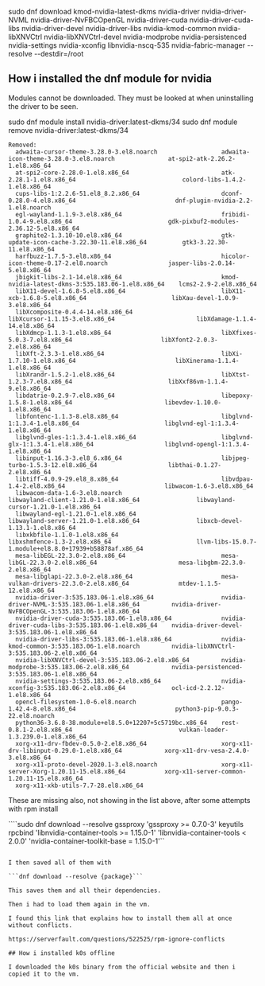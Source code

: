 sudo dnf download kmod-nvidia-latest-dkms nvidia-driver nvidia-driver-NVML nvidia-driver-NvFBCOpenGL nvidia-driver-cuda nvidia-driver-cuda-libs nvidia-driver-devel nvidia-driver-libs nvidia-kmod-common nvidia-libXNVCtrl nvidia-libXNVCtrl-devel nvidia-modprobe nvidia-persistenced nvidia-settings nvidia-xconfig libnvidia-nscq-535 nvidia-fabric-manager --resolve --destdir=/root


## How i installed the dnf module for nvidia

Modules cannot be downloaded. They must be looked at when uninstalling the driver to be seen.

sudo dnf module install nvidia-driver:latest-dkms/34
sudo dnf module remove nvidia-driver:latest-dkms/34

```
Removed:
  adwaita-cursor-theme-3.28.0-3.el8.noarch                  adwaita-icon-theme-3.28.0-3.el8.noarch               at-spi2-atk-2.26.2-1.el8.x86_64
  at-spi2-core-2.28.0-1.el8.x86_64                          atk-2.28.1-1.el8.x86_64                              colord-libs-1.4.2-1.el8.x86_64
  cups-libs-1:2.2.6-51.el8_8.2.x86_64                       dconf-0.28.0-4.el8.x86_64                            dnf-plugin-nvidia-2.2-1.el8.noarch
  egl-wayland-1.1.9-3.el8.x86_64                            fribidi-1.0.4-9.el8.x86_64                           gdk-pixbuf2-modules-2.36.12-5.el8.x86_64
  graphite2-1.3.10-10.el8.x86_64                            gtk-update-icon-cache-3.22.30-11.el8.x86_64          gtk3-3.22.30-11.el8.x86_64
  harfbuzz-1.7.5-3.el8.x86_64                               hicolor-icon-theme-0.17-2.el8.noarch                 jasper-libs-2.0.14-5.el8.x86_64
  jbigkit-libs-2.1-14.el8.x86_64                            kmod-nvidia-latest-dkms-3:535.183.06-1.el8.x86_64    lcms2-2.9-2.el8.x86_64
  libX11-devel-1.6.8-5.el8.x86_64                           libX11-xcb-1.6.8-5.el8.x86_64                        libXau-devel-1.0.9-3.el8.x86_64
  libXcomposite-0.4.4-14.el8.x86_64                         libXcursor-1.1.15-3.el8.x86_64                       libXdamage-1.1.4-14.el8.x86_64
  libXdmcp-1.1.3-1.el8.x86_64                               libXfixes-5.0.3-7.el8.x86_64                         libXfont2-2.0.3-2.el8.x86_64
  libXft-2.3.3-1.el8.x86_64                                 libXi-1.7.10-1.el8.x86_64                            libXinerama-1.1.4-1.el8.x86_64
  libXrandr-1.5.2-1.el8.x86_64                              libXtst-1.2.3-7.el8.x86_64                           libXxf86vm-1.1.4-9.el8.x86_64
  libdatrie-0.2.9-7.el8.x86_64                              libepoxy-1.5.8-1.el8.x86_64                          libevdev-1.10.0-1.el8.x86_64
  libfontenc-1.1.3-8.el8.x86_64                             libglvnd-1:1.3.4-1.el8.x86_64                        libglvnd-egl-1:1.3.4-1.el8.x86_64
  libglvnd-gles-1:1.3.4-1.el8.x86_64                        libglvnd-glx-1:1.3.4-1.el8.x86_64                    libglvnd-opengl-1:1.3.4-1.el8.x86_64
  libinput-1.16.3-3.el8_6.x86_64                            libjpeg-turbo-1.5.3-12.el8.x86_64                    libthai-0.1.27-2.el8.x86_64
  libtiff-4.0.9-29.el8_8.x86_64                             libvdpau-1.4-2.el8.x86_64                            libwacom-1.6-3.el8.x86_64
  libwacom-data-1.6-3.el8.noarch                            libwayland-client-1.21.0-1.el8.x86_64                libwayland-cursor-1.21.0-1.el8.x86_64
  libwayland-egl-1.21.0-1.el8.x86_64                        libwayland-server-1.21.0-1.el8.x86_64                libxcb-devel-1.13.1-1.el8.x86_64
  libxkbfile-1.1.0-1.el8.x86_64                             libxshmfence-1.3-2.el8.x86_64                        llvm-libs-15.0.7-1.module+el8.8.0+17939+b58878af.x86_64
  mesa-libEGL-22.3.0-2.el8.x86_64                           mesa-libGL-22.3.0-2.el8.x86_64                       mesa-libgbm-22.3.0-2.el8.x86_64
  mesa-libglapi-22.3.0-2.el8.x86_64                         mesa-vulkan-drivers-22.3.0-2.el8.x86_64              mtdev-1.1.5-12.el8.x86_64
  nvidia-driver-3:535.183.06-1.el8.x86_64                   nvidia-driver-NVML-3:535.183.06-1.el8.x86_64         nvidia-driver-NvFBCOpenGL-3:535.183.06-1.el8.x86_64
  nvidia-driver-cuda-3:535.183.06-1.el8.x86_64              nvidia-driver-cuda-libs-3:535.183.06-1.el8.x86_64    nvidia-driver-devel-3:535.183.06-1.el8.x86_64
  nvidia-driver-libs-3:535.183.06-1.el8.x86_64              nvidia-kmod-common-3:535.183.06-1.el8.noarch         nvidia-libXNVCtrl-3:535.183.06-2.el8.x86_64
  nvidia-libXNVCtrl-devel-3:535.183.06-2.el8.x86_64         nvidia-modprobe-3:535.183.06-2.el8.x86_64            nvidia-persistenced-3:535.183.06-1.el8.x86_64
  nvidia-settings-3:535.183.06-2.el8.x86_64                 nvidia-xconfig-3:535.183.06-2.el8.x86_64             ocl-icd-2.2.12-1.el8.x86_64
  opencl-filesystem-1.0-6.el8.noarch                        pango-1.42.4-8.el8.x86_64                            python3-pip-9.0.3-22.el8.noarch
  python36-3.6.8-38.module+el8.5.0+12207+5c5719bc.x86_64    rest-0.8.1-2.el8.x86_64                              vulkan-loader-1.3.239.0-1.el8.x86_64
  xorg-x11-drv-fbdev-0.5.0-2.el8.x86_64                     xorg-x11-drv-libinput-0.29.0-1.el8.x86_64            xorg-x11-drv-vesa-2.4.0-3.el8.x86_64
  xorg-x11-proto-devel-2020.1-3.el8.noarch                  xorg-x11-server-Xorg-1.20.11-15.el8.x86_64           xorg-x11-server-common-1.20.11-15.el8.x86_64
  xorg-x11-xkb-utils-7.7-28.el8.x86_64

```

These are missing also, not showing in the list above, after some attempts with rpm install

````sudo dnf download --resolve gssproxy 'gssproxy >= 0.7.0-3' keyutils rpcbind 'libnvidia-container-tools >= 1.15.0-1' 'libnvidia-container-tools < 2.0.0' 'nvidia-container-toolkit-base = 1.15.0-1'``

``````

I then saved all of them with

```dnf download --resolve {package}```

This saves them and all their dependencies.

Then i had to load them again in the vm.

I found this link that explains how to install them all at once without conflicts.

https://serverfault.com/questions/522525/rpm-ignore-conflicts

## How i installed k0s offline

I downloaded the k0s binary from the official website and then i copied it to the vm.



